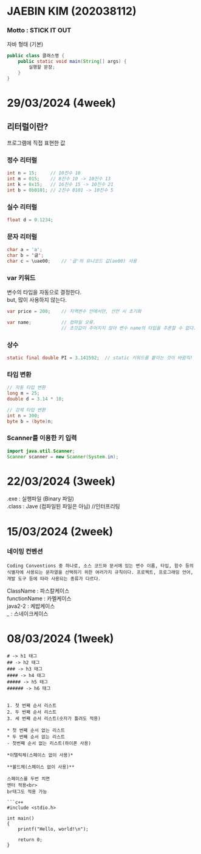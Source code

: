 # JAEBIN KIM (202038112)
### Motto : STICK IT OUT
자바 형태 (기본)
```JAVA
public class 클래스명 {
    public static void main(String[] args) {
        실행할 문장;
    }
}
```

# 29/03/2024 (4week)
## 리터럴이란?
프로그램에 직접 표현한 값

### 정수 리터럴<br>
```JAVA
int n = 15;     // 10진수 10
int m = 015;    // 8진수 10 -> 10진수 13
int k = 0x15;   // 16진수 15 -> 10진수 21
int b = 0b0101; // 2진수 0101 -> 10진수 5
```

### 실수 리터럴
```JAVA
float d = 0.1234;
```

### 문자 리터럴
```JAVA
char a = 'a';
char b = '글';
char c = \uae00;    // '글'의 유니코드 값(ae00) 사용
```
### var 키워드
변수의 타입을 자동으로 결정한다.<br>
but, 많이 사용하지 않는다.<br>

```JAVA
var price = 200;    // 지역변수 안에서만, 선언 시 초기화

var name;           // 컴파일 오류.
                    // 초깃값이 주어지지 않아 변수 name의 타입을 추론할 수 없다.
```

### 상수
```JAVA
static final double PI = 3.141592;  // static 키워드를 붙이는 것이 바람직!
```

### 타입 변환
```JAVA
// 자동 타입 변환
long m = 25;
double d = 3.14 * 10;

// 강제 타입 변환
int n = 300;
byte b = (byte)n;
```
### Scanner를 이용한 키 입력
```JAVA
import java.util.Scanner;
Scanner scanner = new Scanner(System.in);

```

# 22/03/2024 (3week)
.exe : 실행파일 (Binary 파일)<br>
.class : Jave (컴파일된 파일은 아님)    //인터프리팅

# 15/03/2024 (2week)
### 네이밍 컨벤션<br>
    Coding Conventions 중 하나로, 소스 코드와 문서에 있는 변수 이름, 타입, 함수 등의 식별자에 사용되는 문자열을 선택하기 위한 여러가지 규칙이다. 프로젝트, 프로그래밍 언어, 개발 도구 등에 따라 사용되는 종류가 다르다.

ClassName : 파스칼케이스<br>
functionName : 카멜케이스<br>
java2-2 : 케밥케이스<br>
*_* : 스네이크케이스

# 08/03/2024 (1week)
```
# -> h1 태그
## -> h2 태그
### -> h3 태그
#### -> h4 태그
##### -> h5 태그
###### -> h6 태그


1. 첫 번째 순서 리스트
2. 두 번째 순서 리스트
3. 세 번째 순서 리스트(숫자가 틀려도 적용)

* 첫 번째 순서 없는 리스트
* 두 번째 순서 없는 리스트
- 첫번째 순서 없는 리스트(하이폰 사용)

*이탤릭체(스페이스 없이 사용)*

**볼드체(스페이스 없이 사용)**

스페이스를 두번 치면  
엔터 적용<br>
br태그도 적용 가능

```c++
#include <stdio.h>

int main()
{
    printf("Hello, world!\n");

    return 0;
}
```
